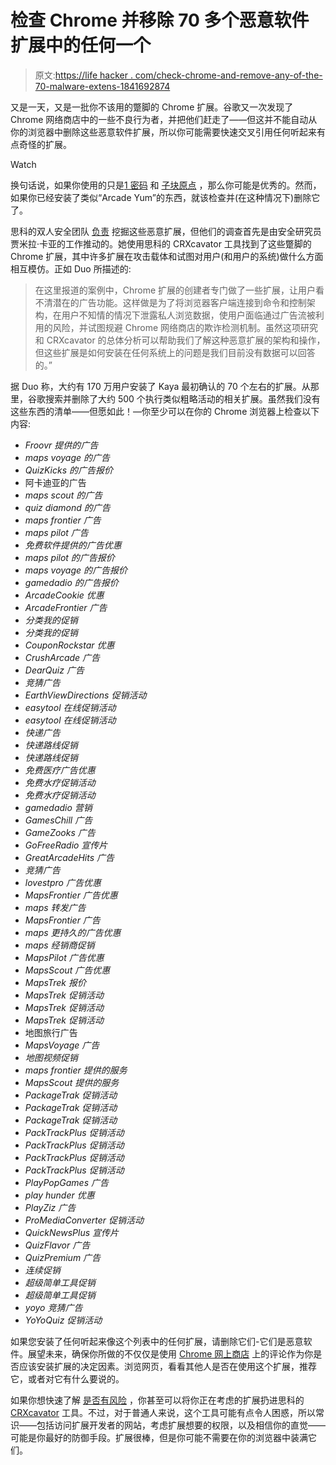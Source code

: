 # 检查 Chrome 并移除 70 多个恶意软件扩展中的任何一个

> 原文:[https://life hacker . com/check-chrome-and-remove-any-of-the-70-malware-extens-1841692874](https://lifehacker.com/check-chrome-and-remove-any-of-these-70-malware-extens-1841692874)

又是一天，又是一批你不该用的蹩脚的 Chrome 扩展。谷歌又一次发现了 Chrome 网络商店中的一些不良行为者，并把他们赶走了——但这并不能自动从你的浏览器中删除这些恶意软件扩展，所以你可能需要快速交叉引用任何听起来有点奇怪的扩展。

Watch

换句话说，如果你使用的只是[1 密码](https://1password.com/) 和 [子块原点](https://github.com/gorhill/uBlock) ，那么你可能是优秀的。然而，如果你已经安装了类似“Arcade Yum”的东西，就该检查并(在这种情况下)删除它了。

思科的双人安全团队 [负责](https://duo.com/labs/research/crxcavator-malvertising-2020) 挖掘这些恶意扩展，但他们的调查首先是由安全研究员贾米拉·卡亚的工作推动的。她使用思科的 CRXcavator 工具找到了这些蹩脚的 Chrome 扩展，其中许多扩展在攻击载体和试图对用户(和用户的系统)做什么方面相互模仿。正如 Duo 所描述的:

> 在这里报道的案例中，Chrome 扩展的创建者专门做了一些扩展，让用户看不清潜在的广告功能。这样做是为了将浏览器客户端连接到命令和控制架构，在用户不知情的情况下泄露私人浏览数据，使用户面临通过广告流被利用的风险，并试图规避 Chrome 网络商店的欺诈检测机制。虽然这项研究和 CRXcavator 的总体分析可以帮助我们了解这种恶意扩展的架构和操作，但这些扩展是如何安装在任何系统上的问题是我们目前没有数据可以回答的。”

据 Duo 称，大约有 170 万用户安装了 Kaya 最初确认的 70 个左右的扩展。从那里，谷歌搜索并删除了大约 500 个执行类似粗略活动的相关扩展。虽然我们没有这些东西的清单——但愿如此！—你至少可以在你的 Chrome 浏览器上检查以下内容:

*   *Froovr 提供的广告*
*   *maps voyage 的广告*
*   *QuizKicks 的广告报价*
*   阿卡迪亚的广告
*   *maps scout 的广告*
*   *quiz diamond 的广告*
*   *maps frontier 广告*
*   *maps pilot 广告*
*   *免费软件提供的广告优惠*
*   *maps pilot 的广告报价*
*   *maps voyage 的广告报价*
*   *gamedadio 的广告报价*
*   *ArcadeCookie 优惠*
*   *ArcadeFrontier 广告*
*   *分类我的促销*
*   *分类我的促销*
*   *CouponRockstar 优惠*
*   *CrushArcade 广告*
*   *DearQuiz 广告*
*   *竞猜广告*
*   *EarthViewDirections 促销活动*
*   *easytool 在线促销活动*
*   *easytool 在线促销活动*
*   *快递广告*
*   *快递路线促销*
*   *快递路线促销*
*   *免费医疗广告优惠*
*   *免费水疗促销活动*
*   *免费水疗促销活动*
*   *gamedadio 营销*
*   *GamesChill 广告*
*   *GameZooks 广告*
*   *GoFreeRadio 宣传片*
*   *GreatArcadeHits 广告*
*   *竞猜广告*
*   *lovestpro 广告优惠*
*   *MapsFrontier 广告优惠*
*   *maps 转发广告*
*   *MapsFrontier 广告*
*   *maps 更持久的广告优惠*
*   *maps 经销商促销*
*   *MapsPilot 广告优惠*
*   *MapsScout 广告优惠*
*   *MapsTrek 报价*
*   *MapsTrek 促销活动*
*   *MapsTrek 促销活动*
*   *MapsTrek 促销活动*
*   地图旅行广告
*   *MapsVoyage 广告*
*   *地图视频促销*
*   *maps frontier 提供的服务*
*   *MapsScout 提供的服务*
*   *PackageTrak 促销活动*
*   *PackageTrak 促销活动*
*   *PackageTrak 促销活动*
*   *PackTrackPlus 促销活动*
*   *PackTrackPlus 促销活动*
*   *PackTrackPlus 促销活动*
*   *PackTrackPlus 促销活动*
*   *PlayPopGames 广告*
*   *play hunder 优惠*
*   *PlayZiz 广告*
*   *ProMediaConverter 促销活动*
*   *QuickNewsPlus 宣传片*
*   *QuizFlavor 广告*
*   *QuizPremium 广告*
*   *连续促销*
*   *超级简单工具促销*
*   *超级简单工具促销*
*   *yoyo 竞猜广告*
*   *YoYoQuiz 促销活动*

如果您安装了任何听起来像这个列表中的任何扩展，请删除它们-它们是恶意软件。展望未来，确保你所做的不仅仅是使用 [Chrome 网上商店](https://chrome.google.com/webstore/category/extensions) 上的评论作为你是否应该安装扩展的决定因素。浏览网页，看看其他人是否在使用这个扩展，推荐它，或者对它有什么要说的。

如果你想快速了解 [是否有风险](https://lifehacker.com/check-to-see-if-your-next-chrome-extension-is-safe-with-1832818910) ，你甚至可以将你正在考虑的扩展扔进思科的 [CRXcavator](https://crxcavator.io/) 工具。不过，对于普通人来说，这个工具可能有点令人困惑，所以常识——包括访问扩展开发者的网站，考虑扩展想要的权限，以及相信你的直觉——可能是你最好的防御手段。扩展很棒，但是你可能不需要在你的浏览器中装满它们。